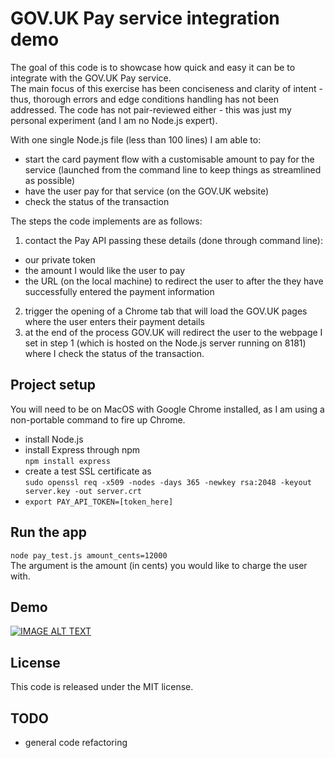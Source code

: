 # GOV.UK Pay service integration demo

The goal of this code is to showcase how quick and easy it can be to integrate with the GOV.UK Pay service. <br />
The main focus of this exercise has been conciseness and clarity of intent - thus, thorough errors and edge conditions handling
has not been addressed. The code has not pair-reviewed either - this was just my personal experiment (and I am no Node.js expert).

With one single Node.js file (less than 100 lines) I am able to:
* start the card payment flow with a customisable amount to pay for the service (launched from the command line to keep things as streamlined as possible)
* have the user pay for that service (on the GOV.UK website)
* check the status of the transaction

The steps the code implements are as follows:

1. contact the Pay API passing these details (done through command line):
  * our private token
  * the amount I would like the user to pay
  * the URL (on the local machine) to redirect the user to after the they have successfully entered the payment information
2. trigger the opening of a Chrome tab that will load the GOV.UK pages where the user enters their payment details
3. at the end of the process GOV.UK will redirect the user to the webpage I set in step 1 (which is hosted on the Node.js server running on 8181)
where I check the status of the transaction.

## Project setup

You will need to be on MacOS with Google Chrome installed, as I am using a non-portable command to fire up Chrome.

* install Node.js
* install Express through npm <br />
`npm install express`
* create a test SSL certificate as <br />
`sudo openssl req -x509 -nodes -days 365 -newkey rsa:2048 -keyout server.key -out server.crt`
* `export PAY_API_TOKEN=[token_here]`

## Run the app
`node pay_test.js amount_cents=12000` <br />
The argument is the amount (in cents) you would like to charge the user with.

## Demo
[![IMAGE ALT TEXT](http://img.youtube.com/vi/PHlJ11Fpq7o/0.jpg)](http://www.youtube.com/watch?v=PHlJ11Fpq7o "Pay integration demo")

## License
This code is released under the MIT license.

## TODO
* general code refactoring